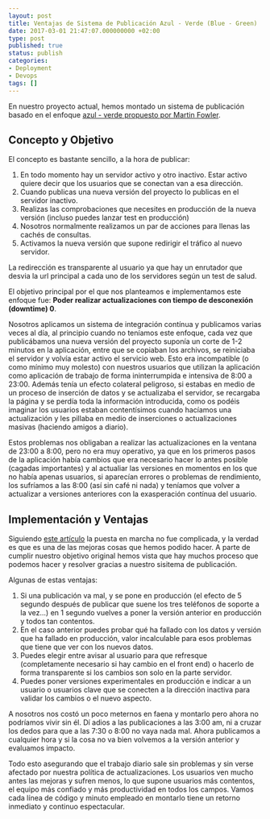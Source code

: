 ```yaml
---
layout: post
title: Ventajas de Sistema de Publicación Azul - Verde (Blue - Green)
date: 2017-03-01 21:47:07.000000000 +02:00
type: post
published: true
status: publish
categories:
- Deployment
- Devops
tags: []
---
```


En nuestro proyecto actual, hemos montado un sistema de publicación basado en el enfoque [azul - verde propuesto por Martin Fowler][1].

## Concepto y Objetivo

El concepto es bastante sencillo, a la hora de publicar:
1. En todo momento hay un servidor activo y otro inactivo. Estar activo quiere decir que los usuarios que se conectan van a esa dirección. 
2. Cuando publicas una nueva versión del proyecto lo publicas en el servidor inactivo.
3. Realizas las comprobaciones que necesites en producción de la nueva versión (incluso puedes lanzar test en producción)
4. Nosotros normalmente realizamos un par de acciones para llenas las cachés de consultas.
5. Activamos la nueva versión que supone redirigir el tráfico al nuevo servidor.

La redirección es transparente al usuario ya que hay un enrutador que desvia la url principal a cada uno de los servidores según un test de salud.

El objetivo principal por el que nos planteamos e implementamos este enfoque fue: **Poder realizar actualizaciones con tiempo de desconexión (downtime) 0**.

Nosotros aplicamos un sistema de integración contínua y publicamos varias veces al día, al principio cuando no teníamos este enfoque, cada vez que publicábamos una nueva versión del proyecto suponía un corte de 1-2 minutos en la aplicación, entre que se copiaban los archivos, se reiniciaba el servidor y volvía estar activo el servicio web. Esto era incompatible (o como mínimo muy molesto) con nuestros usuarios que utilizan la aplicación como aplicación de trabajo de forma ininterrumpida e intensiva de 8:00 a 23:00. Además tenía un efecto colateral peligroso, si estabas en medio de un proceso de inserción de datos y se actualizaba el servidor, se recargaba la página y se perdía toda la información introducida, como os podéis imaginar los usuarios estaban contentísimos cuando hacíamos una actualización y les pillaba en medio de inserciones o actualizaciones masivas (haciendo amigos a diario).

Estos problemas nos obligaban a realizar las actualizaciones en la ventana de 23:00 a 8:00, pero no era muy operativo, ya que en los primeros pasos de la aplicación había cambios que era necesario hacer lo antes posible (cagadas importantes) y al actualiar las versiones en momentos en los que no había apenas usuarios, si aparecían errores o problemas de rendimiento, los sufríamos a las 8:00 (así sin café ni nada) y teníamos que volver a actualizar a versiones anteriores con la exasperación contínua del usuario. 

## Implementación y Ventajas

Siguiendo [este artículo][2] la puesta en marcha no fue complicada, y la verdad es que es una de las mejoras cosas que hemos podido hacer. A parte de cumplir nuestro objetivo original hemos vista que hay muchos proceso que podemos hacer y resolver gracias a nuestro sisitema de publicación.

Algunas de estas ventajas:
1. Si una publicación va mal, y se pone en producción (el efecto de 5 segundo después de publicar que suene los tres teléfonos de soporte a la vez...) en 1 segundo vuelves a poner la versión anterior en producción y todos tan contentos.
2. En el caso anterior puedes probar qué ha fallado con los datos y versión que ha fallado en producción, valor incalculable para esos problemas que tiene que ver con los nuevos datos.
3. Puedes elegir entre avisar al usuario para que refresque (completamente necesario si hay cambio en el front end) o hacerlo de forma transparente si los cambios son solo en la parte servidor.
4. Puedes poner versiones experimentales en producción e indicar a un usuario o usuarios clave que se conecten a la dirección inactiva para validar los cambios o el nuevo aspecto.

A nosotros nos costó un poco meternos en faena y montarlo pero ahora no podríamos vivir sin él. Dí adios a las publicaciones a las 3:00 am, ni a cruzar los dedos para que a las 7:30 o 8:00 no vaya nada mal. Ahora publicamos a cualquier hora y si la cosa no va bien volvemos a la versión anterior y evaluamos impacto.

Todo esto asegurando que el trabajo diario sale sin problemas y sin verse afectado por nuestra política de actualizaciones. Los usuarios ven mucho antes las mejoras y sufren menos, lo que supone usuarios más contentos, el equipo más confiado y más productividad en todos los campos. Vamos cada línea de código y minuto empleado en montarlo tiene un retorno inmediato y continuo espectacular. 

[1]: https://martinfowler.com/bliki/BlueGreenDeployment.html
[2]: https://kevinareed.com/2015/11/07/how-to-deploy-anything-in-iis-with-zero-downtime-on-a-single-server/